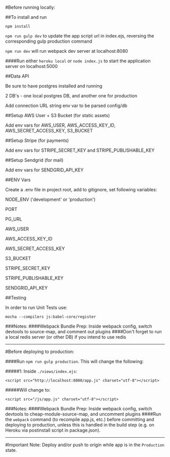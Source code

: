 

#Before running locally:

##To install and run

`npm install`

`npm run gulp dev` to update the app script url in index.ejs, reversing the corresponding gulp production command

`npm run dev` will run webpack dev server at localhost:8080

####Run either `heroku local` or `node index.js` to start the application server on localhost:5000

##Data API

Be sure to have postgres installed and running

2 DB's - one local postgres DB, and another one for production

Add connection URL string env var to be parsed config/db

##Setup AWS User + S3 Bucket (for static assets)

Add env vars for AWS_USER, AWS_ACCESS_KEY_ID, AWS_SECRET_ACCESS_KEY, S3_BUCKET

##Setup Stripe (for payments)

Add env vars for STRIPE_SECRET_KEY and STRIPE_PUBLISHABLE_KEY

##Setup Sendgrid (for mail)

Add env vars for SENDGRID_API_KEY

##ENV Vars

Create a .env file in project root, add to gitignore, set following variables:

NODE_ENV ('development' or 'production')

PORT

PG_URL

AWS_USER

AWS_ACCESS_KEY_ID

AWS_SECRET_ACCESS_KEY

S3_BUCKET

STRIPE_SECRET_KEY

STRIPE_PUBLISHABLE_KEY

SENDGRID_API_KEY

##Testing

In order to run Unit Tests use:

`mocha --compilers js:babel-core/register`

###Notes:
####Webpack Bundle Prep: Inside webpack config, switch devtools to source-map, and comment out plugins
####Don't forget to run a local redis server (or other DB) if you intend to use redis

----------------------------------------------

#Before deploying to production:

####Run `npm run gulp production`. This will change the following:

#####1: Inside `./views/index.ejs`:
```
<script src="http://localhost:8080/app.js" charset="utf-8"></script>
```
#####Will change to:
```
<script src="/js/app.js" charset="utf-8"></script>
```

###Notes:
####Webpack Bundle Prep: Inside webpack config, switch devtools to cheap-module-source-map, and uncomment plugins
####Run the `webpack` command (to recompile app.js, etc.) before committing and deploying to production, unless this is handled in the build step (e.g. on Heroku via postinstall script in package.json).

----------------------------------------------

#Important Note: Deploy and/or push to origin while app is in the `Production` state.
